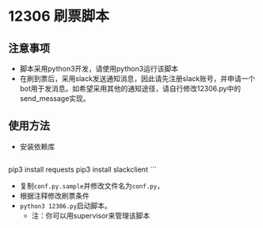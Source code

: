# 12306 刷票脚本

## 注意事项

- 脚本采用python3开发，请使用python3运行该脚本
- 在刷到票后，采用slack发送通知消息，因此请先注册slack账号，并申请一个bot用于发消息。如希望采用其他的通知途径，请自行修改12306.py中的send_message实现。

## 使用方法

- 安装依赖库
    ```
pip3 install requests
pip3 install slackclient
    ```
- 复制`conf.py.sample`并修改文件名为`conf.py`，
- 根据注释修改刷票条件
- `python3 12306.py`启动脚本。
    - 注：你可以用supervisor来管理该脚本
